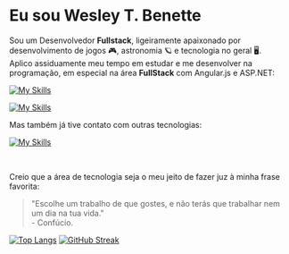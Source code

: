 # Eu sou Wesley T. Benette
Sou um Desenvolvedor **Fullstack**, ligeiramente apaixonado por desenvolvimento de jogos 🎮, astronomia 🪐 e tecnologia no geral 🖥️.<br/>
Aplico assiduamente meu tempo em estudar e me desenvolver na programação, em especial na área **FullStack** com Angular.js e ASP.NET:

[![My Skills](https://skillicons.dev/icons?i=angular,dotnet,postgresql,bash,postman,git,notion)](https://skillicons.dev)

[![My Skills](https://skillicons.dev/icons?i=html,css,scss,js,ts,cs)](https://skillicons.dev)

Mas também já tive contato com outras tecnologias:

[![My Skills](https://skillicons.dev/icons?i=c,cpp,java,spring,kotlin,dart,flutter,react,nodejs,python,php)](https://skillicons.dev)

<br/>

Creio que a área de tecnologia seja o meu jeito de fazer juz à minha frase favorita:
> "Escolhe um trabalho de que gostes, e não terás que trabalhar nem um dia na tua vida." <br/>
> \- Confúcio.

[![Top Langs](https://github-readme-stats.vercel.app/api/top-langs/?username=WesleyTelesBenette&layout=compact&theme=github_dark&hide_border=true&locale=pt-br)](https://github.com/anuraghazra/github-readme-stats)
[![GitHub Streak](https://streak-stats.demolab.com?user=WesleyTelesBenette&theme=github-dark-blue&hide_border=true&locale=pt_BR&date_format=j%2Fn%5B%2FY%5D&exclude_days=Sun%2CWed&card_width=500)](https://git.io/streak-stats)
